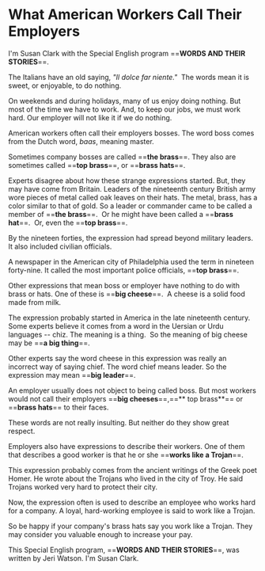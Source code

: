 # What American Workers Call Their Employers

I'm Susan Clark with the Special English program ==**WORDS AND THEIR STORIES**==.

The Italians have an old saying, <i>"Il dolce far niente."</i>  The words mean it is sweet, or enjoyable, to do nothing.

On weekends and during holidays, many of us enjoy doing nothing. But most of the time we have to work. And, to keep our jobs, we must work hard. Our employer will not like it if we do nothing.

American workers often call their employers bosses. The word boss comes from the Dutch word, <i>baas</i>, meaning master.

Sometimes company bosses are called ==**the brass**==. They also are sometimes called ==**top brass**==, or ==**brass hats**==.

Experts disagree about how these strange expressions started. But, they may have come from Britain. Leaders of the nineteenth century British army wore pieces of metal called oak leaves on their hats. The metal, brass, has a color similar to that of gold. So a leader or commander came to be called a member of ==**the brass**==.  Or he might have been called a ==**brass hat**==.  Or, even the ==**top brass**==.

By the nineteen forties, the expression had spread beyond military leaders. It also included civilian officials.

A newspaper in the American city of Philadelphia used the term in nineteen forty-nine. It called the most important police officials, ==**top brass**==.

Other expressions that mean boss or employer have nothing to do with brass or hats. One of these is ==**big cheese**==.  A cheese is a solid food made from milk.

The expression probably started in America in the late nineteenth century. Some experts believe it comes from a word in the Uersian or Urdu languages -- chiz. The meaning is a thing.  So the meaning of big cheese may be ==**a big thing**==.

Other experts say the word cheese in this expression was really an incorrect way of saying chief. The word chief means leader. So the expression may mean ==**big leader**==.

An employer usually does not object to being called boss. But most workers would not call their employers ==**big cheeses**==,==** top brass**== or ==**brass hats**== to their faces.

These words are not really insulting. But neither do they show great respect.

Employers also have expressions to describe their workers. One of them that describes a good worker is that he or she ==**works like a Trojan**==. 

This expression probably comes from the ancient writings of the Greek poet Homer. He wrote about the Trojans who lived in the city of Troy. He said Trojans worked very hard to protect their city.

Now, the expression often is used to describe an employee who works hard for a company. A loyal, hard-working employee is said to work like a Trojan.

So be happy if your company's brass hats say you work like a Trojan. They may consider you valuable enough to increase your pay.

This Special English program, ==**WORDS AND THEIR STORIES**==, was written by Jeri Watson. I'm Susan Clark.

